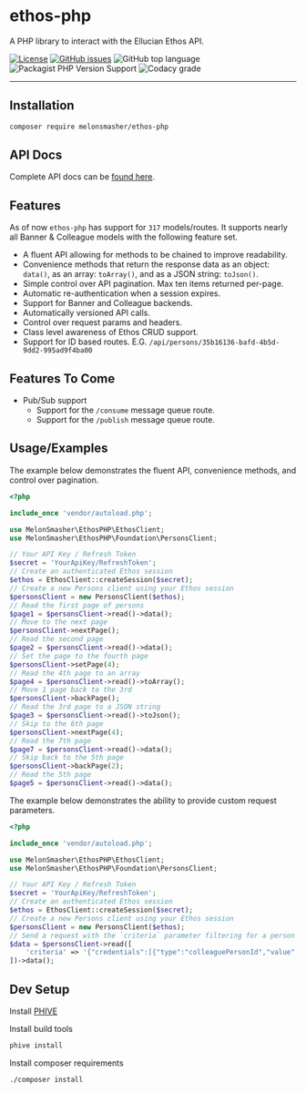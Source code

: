 # ethos-php

A PHP library to interact with the Ellucian Ethos API.

[![License](https://img.shields.io/badge/license-MIT-blue)](https://raw.githubusercontent.com/MelonSmasher/ethos-php/master/LICENSE)
[![GitHub issues](https://img.shields.io/github/issues/MelonSmasher/ethos-php)](https://github.com/MelonSmasher/ethos-php/issues)
![GitHub top language](https://img.shields.io/github/languages/top/MelonSmasher/ethos-php)
![Packagist PHP Version Support](https://img.shields.io/packagist/php-v/MelonSmasher/ethos-php)
![Codacy grade](https://img.shields.io/codacy/grade/921b4278b9af4971b4003c874a52abdf)

----

## Installation

```bash
composer require melonsmasher/ethos-php
```

## API Docs

Complete API docs can be [found here](https://melonsmasher.github.io/ethos-php/docs/).

## Features

As of now `ethos-php` has support for `317` models/routes. It supports nearly all Banner & Colleague models with the following feature set.

*  A fluent API allowing for methods to be chained to improve readability.
*  Convenience methods that return the response data as an object: `data()`, as an array: `toArray()`, and as a JSON string: `toJson()`. 
*  Simple control over API pagination. Max ten items returned per-page.
*  Automatic re-authentication when a session expires.
*  Support for Banner and Colleague backends.
*  Automatically versioned API calls.
*  Control over request params and headers.
*  Class level awareness of Ethos CRUD support.
*  Support for ID based routes. E.G. `/api/persons/35b16136-bafd-4b5d-9dd2-995ad9f4ba00`

## Features To Come

*  Pub/Sub support
    *  Support for the `/consume` message queue route.
    *  Support for the `/publish` message queue route.

## Usage/Examples

The example below demonstrates the fluent API, convenience methods, and control over pagination.

```php
<?php

include_once 'vendor/autoload.php';

use MelonSmasher\EthosPHP\EthosClient;
use MelonSmasher\EthosPHP\Foundation\PersonsClient;

// Your API Key / Refresh Token
$secret = 'YourApiKey/RefreshToken';
// Create an authenticated Ethos session
$ethos = EthosClient::createSession($secret);
// Create a new Persons client using your Ethos session
$personsClient = new PersonsClient($ethos);
// Read the first page of persons
$page1 = $personsClient->read()->data();
// Move to the next page
$personsClient->nextPage();
// Read the second page
$page2 = $personsClient->read()->data();
// Set the page to the fourth page
$personsClient->setPage(4);
// Read the 4th page to an array
$page4 = $personsClient->read()->toArray();
// Move 1 page back to the 3rd
$personsClient->backPage();
// Read the 3rd page to a JSON string
$page3 = $personsClient->read()->toJson();
// Skip to the 6th page
$personsClient->nextPage(4);
// Read the 7th page
$page7 = $personsClient->read()->data();
// Skip back to the 5th page
$personsClient->backPage(2);
// Read the 5th page
$page5 = $personsClient->read()->data();
```

The example below demonstrates the ability to provide custom request parameters.

```php
<?php

include_once 'vendor/autoload.php';

use MelonSmasher\EthosPHP\EthosClient;
use MelonSmasher\EthosPHP\Foundation\PersonsClient;

// Your API Key / Refresh Token
$secret = 'YourApiKey/RefreshToken';
// Create an authenticated Ethos session
$ethos = EthosClient::createSession($secret);
// Create a new Persons client using your Ethos session
$personsClient = new PersonsClient($ethos);
// Send a request with the `criteria` parameter filtering for a person with a colleaguePersonId of 9000001.
$data = $personsClient->read([
    'criteria' => '{"credentials":[{"type":"colleaguePersonId","value":"9000001"}]}'
])->data();      
```

## Dev Setup

Install [PHIVE](https://phar.io/)

Install build tools

```bash
phive install
```

Install composer requirements

```bash
./composer install
```

